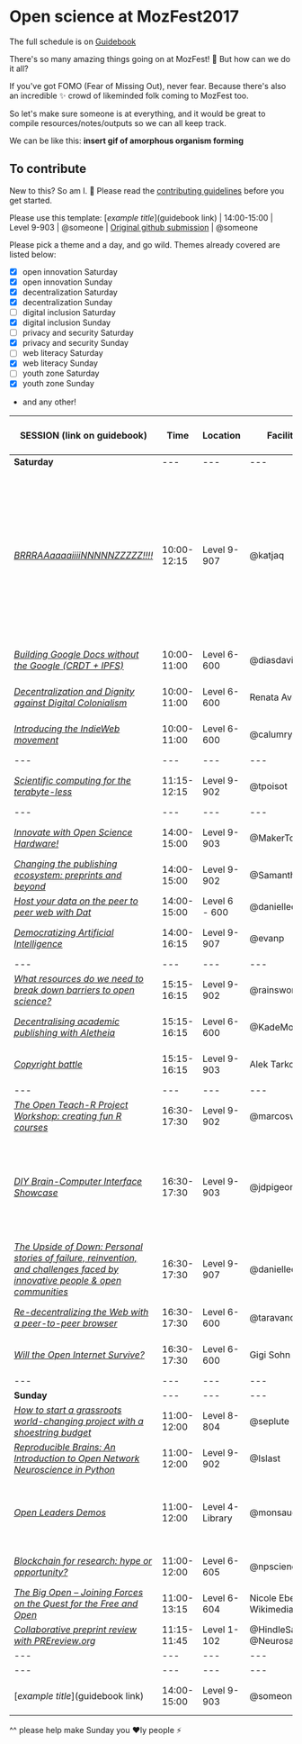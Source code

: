 # Open science at MozFest2017

The full schedule is on [Guidebook](https://guidebook.com/guide/114124/)

There's so many amazing things going on at MozFest! :tada: But how can we do it all?

If you've got FOMO (Fear of Missing Out), never fear. Because there's also an incredible :sparkles: crowd of likeminded folk coming to MozFest too.

So let's make sure someone is at everything, and it would be great to compile resources/notes/outputs so we can all keep track.

We can be like this:
**insert gif of amorphous organism forming**

## To contribute

New to this? So am I. :open_hands: Please read the [contributing guidelines](https://github.com/npscience/MozFest2017/blob/master/CONTRIBUTING.md) before you get started.

Please use this template:
[*example title*](guidebook link) | 14:00-15:00 | Level 9-903 | @someone | [Original github submission](https://github.com/MozillaFoundation/mozfest-program-2017/issues/XXX) | @someone

Please pick a theme and a day, and go wild. Themes already covered are listed below:
  - [x] open innovation Saturday
  - [x] open innovation Sunday
  - [x] decentralization Saturday
  - [x] decentralization Sunday
  - [ ] digital inclusion Saturday
  - [x] digital inclusion Sunday
  - [ ] privacy and security Saturday
  - [x] privacy and security Sunday
  - [ ] web literacy Saturday
  - [x] web literacy Sunday
  - [ ] youth zone Saturday
  - [x] youth zone Sunday
  * and any other!


SESSION (link on guidebook) | Time | Location | Facilitators | Resources | Who's going to this?
--- | --- | --- | --- | --- | ---
**Saturday** | --- | --- | --- | --- | ---
[*BRRRAAaaaaiiiiNNNNNZZZZZ!!!!*](https://guidebook.com/guide/114124/event/16741291/) | 10:00-12:15 | Level 9-907 | @katjaq | [Original github submission](https://github.com/MozillaFoundation/mozfest-program-2017/issues/722) "Here is a little demo video that we made and [here]( http://brainbox.pasteur.fr/project/abide1) is our tool live with an example human brain from a big open data set." "| ---
[*Building Google Docs without the Google (CRDT + IPFS)*](https://guidebook.com/guide/114124/event/16741296/) | 10:00-11:00 | Level 6-600 | @diasdavid | [Original github submission](https://github.com/MozillaFoundation/mozfest-program-2017/issues/130) | ---
[*Decentralization and Dignity against Digital Colonialism*](https://guidebook.com/guide/114124/event/16741334/) | 10:00-11:00 | Level 6-600 | Renata Avila | [Original github submission](https://github.com/MozillaFoundation/mozfest-program-2017/issues/556) | ---
[*Introducing the IndieWeb movement*](https://guidebook.com/guide/114124/event/16741426/) | 10:00-11:00 | Level 6-600 | @calumryan | [Original github submission](https://github.com/MozillaFoundation/mozfest-program-2017/issues/69) | ---
--- | --- | --- | --- | --- | ---
[*Scientific computing for the terabyte-less*](https://guidebook.com/guide/114124/event/16741507/) | 11:15-12:15 | Level 9-902 | @tpoisot | [Original github submission](https://github.com/MozillaFoundation/mozfest-program-2017/issues/180) | @npscience
--- | --- | --- | --- | --- | ---
[*Innovate with Open Science Hardware!*](https://guidebook.com/guide/114124/event/16741419/) | 14:00-15:00 | Level 9-903 | @MakerTobey | [Original github submission](https://github.com/MozillaFoundation/mozfest-program-2017/issues/309) | ---
[*Changing the publishing ecosystem: preprints and beyond*](https://guidebook.com/guide/114124/event/16741300/) | 14:00-15:00 | Level 9-902 | @SamanthaHindle | [Original github submission](https://github.com/MozillaFoundation/mozfest-program-2017/issues/757) | @npscience
[*Host your data on the peer to peer web with Dat*](https://guidebook.com/guide/114124/event/16741404/) | 14:00-15:00 | Level 6 - 600 |  @daniellecrobins | ---
[*Democratizing Artificial Intelligence*](https://guidebook.com/guide/114124/event/16741341/) | 14:00-16:15 | Level 9-907 | @evanp | [Original github submission](https://github.com/MozillaFoundation/mozfest-program-2017/issues/295) | ---
--- | --- | --- | --- | --- | ---
[*What resources do we need to break down barriers to open science?*](https://guidebook.com/guide/114124/event/16741309/) | 15:15-16:15 | Level 9-902 | @rainsworth | [Original github submission](https://github.com/MozillaFoundation/mozfest-program-2017/issues/582) | @npscience
[*Decentralising academic publishing with Aletheia*](https://guidebook.com/guide/114124/event/16741267/) | 15:15-16:15 | Level 6-600 | @KadeMorton | [Original github submission](https://github.com/MozillaFoundation/mozfest-program-2017/issues/10) | ---
[*Copyright battle*](https://guidebook.com/guide/114124/event/16741505/) | 15:15-16:15 | Level 9-903 | Alek Tarkowski | [Original github submission](https://github.com/MozillaFoundation/mozfest-program-2017/issues/599) | ---
--- | --- | --- | --- | --- | ---
[*The Open Teach-R Project Workshop: creating fun R courses*](https://guidebook.com/guide/114124/event/16741544/) | 16:30-17:30 | Level 9-902 | @marcosvcvital | [Original github submission](https://github.com/MozillaFoundation/mozfest-program-2017/issues/595)
[*DIY Brain-Computer Interface Showcase*](https://guidebook.com/guide/114124/event/16741272/) | 16:30-17:30 | Level 9-903 | @jdpigeon | [Original github submission](https://github.com/MozillaFoundation/mozfest-program-2017/issues/264) and [download the Android app in advance](https://play.google.com/store/apps/details?id=com.eeg_project) | ---
[*The Upside of Down: Personal stories of failure, reinvention, and challenges faced by innovative people & open communities*](https://guidebook.com/guide/114124/event/16741547/) | 16:30-17:30 | Level 9-907 | @daniellecrobinson | [Original github submission](https://github.com/MozillaFoundation/mozfest-program-2017/issues/202) | @npscience
[*Re-decentralizing the Web with a peer-to-peer browser*](https://guidebook.com/guide/114124/event/16741495/) | 16:30-17:30 | Level 6-600 | @taravancil | [Original github submission](https://github.com/MozillaFoundation/mozfest-program-2017/issues/96) | ---
[*Will the Open Internet Survive?*](https://guidebook.com/guide/114124/event/16741580/) | 16:30-17:30 | Level 6-600 | Gigi Sohn | [Original github submission](https://github.com/MozillaFoundation/mozfest-program-2017/issues/674) | ---
--- | --- | --- | --- | --- | ---
**Sunday** | --- | --- | --- | --- | ---
[*How to start a grassroots world-changing project with a shoestring budget*](https://guidebook.com/guide/114124/event/16741315/) | 11:00-12:00 | Level 8-804 | @seplute | [Original github submission](https://github.com/MozillaFoundation/mozfest-program-2017/issues/684) | ---
[*Reproducible Brains: An Introduction to Open Network Neuroscience in Python*](https://guidebook.com/guide/114124/event/16741498/) | 11:00-12:00 | Level 9-902 | @Islast | [Original github submission](https://github.com/MozillaFoundation/mozfest-program-2017/issues/724) | ---
[*Open Leaders Demos*](https://guidebook.com/guide/114124/event/17019454/)| 11:00-12:00 | Level 4-Library | @monsauce | Come to find open source projects to contribute to! | ---
[*Blockchain for research: hype or opportunity?*](https://guidebook.com/guide/114124/event/16741286/) | 11:00-12:00 | Level 6-605 | @npscience | [Original github submission](https://github.com/MozillaFoundation/mozfest-program-2017/issues/575) | ---
[*The Big Open – Joining Forces on the Quest for the Free and Open*](https://guidebook.com/guide/114124/event/16741533/) | 11:00-13:15 | Level 6-604 | Nicole Eber, Wikimedia | [Original github submission](https://github.com/MozillaFoundation/mozfest-program-2017/issues/728) | ---
[*Collaborative preprint review with PREreview.org*](https://guidebook.com/guide/114124/event/16879230/) | 11:15-11:45 | Level 1-102 | @HindleSamantha @Neurosarda | --- | ---
--- | --- | --- | --- | --- | ---
--- | --- | --- | --- | --- | ---
[*example title*](guidebook link) | 14:00-15:00 | Level 9-903 | @someone | [Original github submission](https://github.com/MozillaFoundation/mozfest-program-2017/issues/XXX) | ---

^^ please help make Sunday you :heart:ly people :zap:
